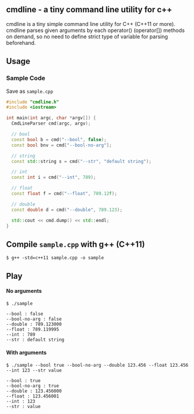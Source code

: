 cmdline - a tiny command line utility for c++
--------------------------------------------

cmdline is a tiny simple command line utility for C++ (C++11 or more).
cmdline parses given arguments by each operator() (operator[]) methods on demand,
so no need to define strict type of variable for parsing beforehand.

Usage
-------------

### Sample Code

Save as `sample.cpp`

```c++
#include "cmdline.h"
#include <iostream>

int main(int argc, char *argv[]) {
  CmdLineParser cmd(argc, argv);

  // bool
  const bool b = cmd("--bool", false);
  const bool bnv = cmd["--bool-no-arg"];

  // string
  const std::string s = cmd("--str", "default string");

  // int
  const int i = cmd("--int", 789);

  // float
  const float f = cmd("--float", 789.12f);

  // double
  const double d = cmd("--double", 789.123);

  std::cout << cmd.dump() << std::endl;
}
```

Compile `sample.cpp` with g++ (C++11)
-------------

```
$ g++ -std=c++11 sample.cpp -o sample
```

Play
-------------

#### No arguments

```
$ ./sample

--bool : false
--bool-no-arg : false
--double : 789.123000
--float : 789.119995
--int : 789
--str : default string

```

#### With arguments

```
$ ./sample --bool true --bool-no-arg --double 123.456 --float 123.456 --int 123 --str value

--bool : true
--bool-no-arg : true
--double : 123.456000
--float : 123.456001
--int : 123
--str : value

```
